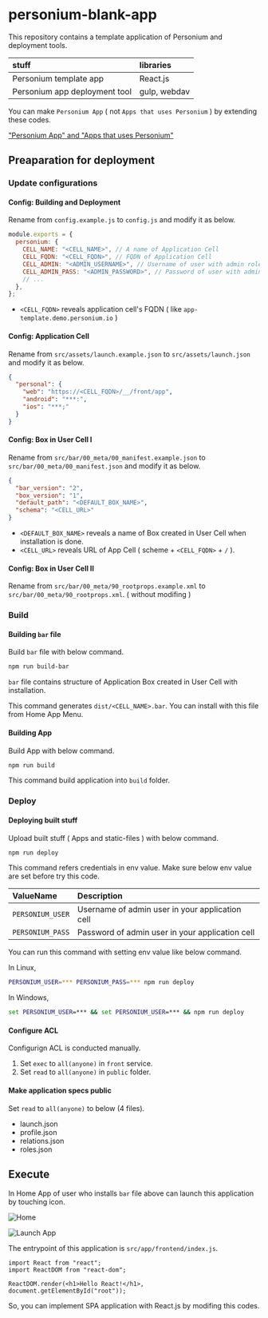 # personium-blank-app

This repository contains a template application of Personium and deployment tools.

| stuff                         | libraries    |
| :---------------------------- | :----------- |
| Personium template app        | React.js     |
| Personium app deployment tool | gulp, webdav |

You can make `Personium App` ( not `Apps that uses Personium` ) by extending these codes.

["Personium App" and "Apps that uses Personium"](https://personium.io/docs/en/app-developer/Personium_Apps/)

## Preaparation for deployment

### Update configurations

#### Config: Building and Deployment

Rename from `config.example.js` to `config.js` and modify it as below.

```js
module.exports = {
  personium: {
    CELL_NAME: "<CELL_NAME>", // A name of Application Cell
    CELL_FQDN: "<CELL_FQDN>", // FQDN of Application Cell
    CELL_ADMIN: "<ADMIN_USERNAME>", // Username of user with admin role.
    CELL_ADMIN_PASS: "<ADMIN_PASSWORD>", // Password of user with admin role.
    // ...
  },
};
```

- `<CELL_FQDN>` reveals application cell's FQDN ( like `app-template.demo.personium.io` )

#### Config: Application Cell

Rename from `src/assets/launch.example.json` to `src/assets/launch.json` and modify it as below.

```json
{
  "personal": {
    "web": "https://<CELL_FQDN>/__/front/app",
    "android": "***:",
    "ios": "***;"
  }
}
```

#### Config: Box in User Cell I

Rename from `src/bar/00_meta/00_manifest.example.json` to `src/bar/00_meta/00_manifest.json` and modify it as below.

```json
{
  "bar_version": "2",
  "box_version": "1",
  "default_path": "<DEFAULT_BOX_NAME>",
  "schema": "<CELL_URL>"
}
```

- `<DEFAULT_BOX_NAME>` reveals a name of Box created in User Cell when installation is done.
- `<CELL_URL>` reveals URL of App Cell ( scheme + `<CELL_FQDN>` + `/` ).

#### Config: Box in User Cell II

Rename from `src/bar/00_meta/90_rootprops.example.xml` to `src/bar/00_meta/90_rootprops.xml`. ( without modifing )

### Build

#### Building `bar` file

Build `bar` file with below command.

```bash
npm run build-bar
```

`bar` file contains structure of Application Box created in User Cell with installation.

This command generates `dist/<CELL_NAME>.bar`. You can install with this file from Home App Menu.

#### Building App

Build App with below command.

```bash
npm run build
```

This command build application into `build` folder.

### Deploy

#### Deploying built stuff

Upload built stuff ( Apps and static-files ) with below command.

```bash
npm run deploy
```

This command refers credentials in env value. Make sure below env value are set before try this code.

| ValueName        | Description                                     |
| :--------------- | :---------------------------------------------- |
| `PERSONIUM_USER` | Username of admin user in your application cell |
| `PERSONIUM_PASS` | Password of admin user in your application cell |

You can run this command with setting env value like below command.

In Linux,

```bash
PERSONIUM_USER=*** PERSONIUM_PASS=*** npm run deploy
```

In Windows,

```cmd
set PERSONIUM_USER=*** && set PERSONIUM_USER=*** && npm run deploy
```

#### Configure ACL

Configurign ACL is conducted manually.

1. Set `exec` to `all(anyone)` in `front` service.
1. Set `read` to `all(anyone)` in `public` folder.

#### Make application specs public

Set `read` to `all(anyone)` to below (4 files).

- launch.json
- profile.json
- relations.json
- roles.json

## Execute

In Home App of user who installs `bar` file above can launch this application by touching icon.

![Home](docs/launch_app/001.png)

![Launch App](docs/launch_app/002.png)

The entrypoint of this application is `src/app/frontend/index.js`.

```es6
import React from "react";
import ReactDOM from "react-dom";

ReactDOM.render(<h1>Hello React!</h1>, document.getElementById("root"));
```

So, you can implement SPA application with React.js by modifing this codes.
